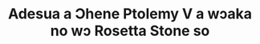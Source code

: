 ---
layout: quote
permalink: /ak/
langtag: ak
type: modern
script: Latn
langName: Akan
englishLangName: Akan
title: Adesua a Ɔhene Ptolemy V a wɔaka no wɔ Rosetta Stone so
quote: Wɔbɛtwa adesua yi sɛ asɛmpa wɔ nhyehyɛe kookoo, demotic ne Greek su wɔ mfatew bere mu na wɔgyae wɔ ahenfie a ɛwɔ nea, abien ne abien a wɔ ho mu yi pɛɛ mpo, na wɔde no kɔɔ hene a ogya ne ho daa Ptolemy so.
reference: Adesua a Ɔhene Ptolemy V a wɔaka no wɔ Rosetta Stone so, 196 B.C na wɔde ama British Museum.
imageAlt: Sika a wɔde tɛm Ɔhene Ptolemy V no ateaseɛ so
selectAriaLabel: Pae kasa
buttonRandom: Ɔhia
direction: ltr
---